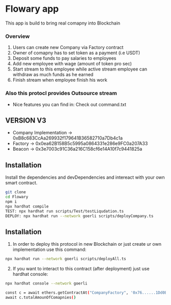 # Flowary app

This app is build to bring real comapny into Blockchain

### Overview
1. Users can create new Company via Factory contract
2. Owner of comapny has to set token as a payment (i.e USDT)
3. Deposit some funds to pay salaries to employees
4. Add new employee with wage (amount of token pro sec)
5. Start stream to this employee
    while active stream employee can withdraw as much funds as he earned
6. Finish stream when employee finish his work

### Also this protocl provides Outsource stream

* Nice features you can find in:
Check out command.txt

## VERSION V3
- Company Implementation -> 0xB8c683CcAa269932f179641B36582710a7Db4c1a
- Factory -> 0x0ea62B158B5c5995a0864331e286e9FC0a207A33
- Beacon -> 0x3e7003c91C36a216C158cf6e14A10f7c9441825a


## Installation

Install the dependencies and devDependencies and intereact with your own smart contract.

```sh
git clone
cd Flowary
npm i
npx hardhat compile
TEST: npx hardhat run scripts/Test/testLiqudation.ts
DEPLOY: npx hardhat run --network goerli scripts/deployCompany.ts
```
## Installation
1. In order to deploy this protocol in new Blockchain or just create ur own implementation use this command: 
```sh
npx hardhat run --network goerli scripts/deployAll.ts
```

2. If you want to interact to this contract (after deployment) just use hardhat console: 
```sh
npx hardhat console --network goerli

const c = await ethers.getContractAt("CompanyFactory", '0x76......1Dd0B')
await c.totalAmounOfComapnies()
```